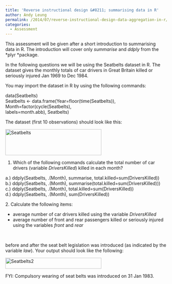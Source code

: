 ```yaml
---
title: 'Reverse instructional design &#8211; summarising data in R'
author: Andy Leung
permalink: /2014/07/reverse-instructional-design-data-aggregation-in-r/
categories:
  - Assessment
---
```

This assessment will be given after a short introduction to summarising data in R. The introduction will cover only *summarise* and *ddply* from the *plyr *package.

In the following questions we will be using the Seatbelts dataset in R. The dataset gives the monthly totals of car drivers in Great Britain killed or seriously injured Jan 1969 to Dec 1984.

You may import the dataset in R by using the following commands:

data(Seatbelts)  
Seatbelts <- data.frame(Year=floor(time(Seatbelts)),  
Month=factor(cycle(Seatbelts),  
labels=month.abb), Seatbelts)

The dataset (first 10 observations) should look like this:

[<img class="alignnone size-medium wp-image-8197" alt="Seatbelts" src="http://teaching.software-carpentry.org/wp-content/uploads/2014/07/Seatbelts-300x81.png" width="300" height="81" />][1]

1. Which of the following commands calculate the total number of car drivers (variable *DriversKilled*) killed in each month?

a.) ddply(Seatbelts, .(Month), summarise, total.killed=sum(DriversKilled))  
b.) ddply(Seatbelts, .(Month), summarise(total.killed=sum(DriversKilled)))  
c.) ddply(Seatbelts, .(Month), total.killed=sum(DriversKilled))  
d.) ddply(Seatbelts, .(Month), sum(DriversKilled))

2. Calculate the following items:

*   average number of car drivers killed using the variable *DriversKilled*
*   average number of front and rear passengers killed or seriously injured using the variables *front* and *rear*

&nbsp;

before and after the seat belt legislation was introduced (as indicated by the variable *law*). Your output should look like the following:

[<img class="alignnone size-medium wp-image-8198" alt="Seatbelts2" src="http://teaching.software-carpentry.org/wp-content/uploads/2014/07/Seatbelts2-300x34.png" width="300" height="34" />][2]

FYI: Compulsory wearing of seat belts was introduced on 31 Jan 1983.

 [1]: http://teaching.software-carpentry.org/wp-content/uploads/2014/07/Seatbelts.png
 [2]: http://teaching.software-carpentry.org/wp-content/uploads/2014/07/Seatbelts2.png
